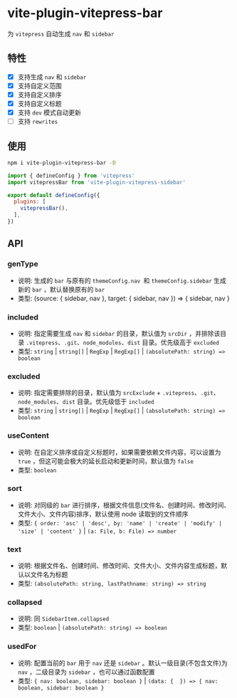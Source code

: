 # vite-plugin-vitepress-bar

为 `vitepress` 自动生成 `nav` 和 `sidebar`

## 特性

- [x] 支持生成 `nav` 和 `sidebar`
- [x] 支持自定义范围
- [x] 支持自定义排序
- [x] 支持自定义标题
- [x] 支持 `dev` 模式自动更新
- [ ] 支持 `rewrites`

## 使用

```bash
npm i vite-plugin-vitepress-bar -D
```

```js
import { defineConfig } from 'vitepress'
import vitepressBar from 'vite-plugin-vitepress-sidebar'

export default defineConfig({
  plugins: [
    vitepressBar(),
  ],
})
```

## API

### genType

- 说明: 生成的 `bar` 与原有的 `themeConfig.nav `和 `themeConfig.sidebar` 生成新的 `bar` ，默认替换原有的 `bar`
- 类型: (source: { sidebar, nav }, target: { sidebar, nav }) => { sidebar, nav }

### included

- 说明: 指定需要生成 `nav` 和 `sidebar` 的目录，默认值为 `srcDir` ，并排除该目录 `.vitepress`、`.git`、`node_modules`、`dist` 目录。优先级高于 `excluded`
- 类型: `string` | `string[]` | `RegExp` | `RegExp[]` | `(absolutePath: string) => boolean`

### excluded

- 说明: 指定需要排除的目录，默认值为 `srcExclude` +  `.vitepress`、`.git`、`node_modules`、`dist` 目录。优先级低于 `included`
- 类型: `string` | `string[]` | `RegExp` | `RegExp[]` | `(absolutePath: string) => boolean`

### useContent

- 说明: 在自定义排序或自定义标题时，如果需要依赖文件内容，可以设置为 `true` ，但这可能会极大的延长启动和更新时间，默认值为 `false`
- 类型: `boolean`

### sort

- 说明: 对同级的 `bar` 进行排序，根据文件信息(文件名、创建时间、修改时间、文件大小、文件内容)排序，默认使用 node 读取到的文件顺序
- 类型: `{ order: 'asc' | 'desc', by: 'name' | 'create' | 'modify' | 'size' | 'content' }` | `(a: File, b: File) => number`

### text

- 说明: 根据文件名、创建时间、修改时间、文件大小、文件内容生成标题，默认以文件名为标题
- 类型: `(absolutePath: string, lastPathname: string) => string`

### collapsed

- 说明: 同 `SidebarItem.collapsed`
- 类型: `boolean` | `(absolutePath: string) => boolean`

### usedFor

- 说明: 配置当前的 `bar` 用于 `nav` 还是 `sidebar` 。默认一级目录(不包含文件)为 `nav` ，二级目录为 `sidebar` ，也可以通过函数配置
- 类型: `{ nav: boolean, sidebar: boolean }` | `(data: {  }) => { nav: boolean, sidebar: boolean }`
